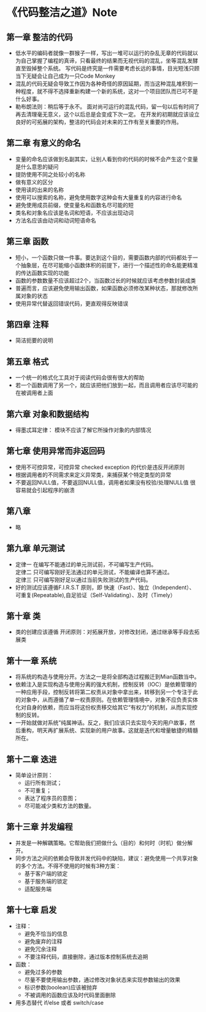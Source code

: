 # 《代码整洁之道》Note
## 第一章 整洁的代码
  * 低水平的编码者就像一群猴子一样，写出一堆可以运行的杂乱无章的代码就以为自己掌握了编程的真谛，只看最终的结果而无视代码的混乱，坐等混乱发酵直至毁掉整个系统。 写代码是终究是一件需要考虑长远的事情，目光短浅只顾当下无疑会让自己成为一只Code Monkey
  * 混乱的代码无疑会导致工作因为各种奇怪的原因延期，而当这种混乱堆积到一种程度，就不得不选择重新构建一个新的系统，这对一个项目团队而已可不是什么好事。
  * 勒布朗法则：稍后等于永不。  面对尚可运行的混乱代码，留一句以后有时间了再去清理毫无意义，这个以后总是会变成下次一定。 在开发的初期就应该设立良好的可拓展的架构，整洁的代码会对未来的工作有至关重要的作用。
## 第二章 有意义的命名
  * 变量的命名应该做到名副其实，让别人看到你的代码的时候不会产生这个变量是什么意思的疑问
  * 提防使用不同之处较小的名称
  * 做有意义的区分
  * 使用读的出来的名称
  * 使用可以搜索的名称，避免使用数字这种会有大量重复的内容进行命名
  * 避免使用成员前缀，使变量名和函数名尽可能的短
  * 类名和对象名应该是名词和短语，不应该出现动词
  * 方法名应该由动词和动词短语命名
## 第三章 函数 
* 短小，一个函数只做一件事。要达到这个目的，需要函数内部的代码都处于一个抽象层，在尽可能缩小函数体积的前提下，进行一个描述性的命名能更精准的传达函数实现的功能
* 函数的参数数量不应该超过2个，当函数过长的时候就应该考虑参数封装成类
* 普遍而言，应该避免使用输出函数，如果函数必须修改某种状态，那就修改所属对象的状态
* 使用异常代替返回错误代码，更直观得反映错误
## 第四章 注释
* 简洁扼要的说明
## 第五章 格式
* 一个统一的格式化工具对于阅读代码会很有很大的帮助
* 若一个函数调用了另一个，就应该把他们放到一起，而且调用者应该尽可能的在被调用者上面
## 第六章 对象和数据结构
* 得墨忒耳定律： 模块不应该了解它所操作对象的内部情况
## 第七章 使用异常而非返回码
* 使用不可控异常，可控异常 checked exception 的代价是违反开闭原则
* 根据调用者的不同需求来定义异常类，来捕获某个特定类型的异常
* 不要返回NULL值，不要返回NULL值，调用者如果没有校验/处理NULL值 很容易就会引起程序的崩溃
## 第八章
* 略
## 第九章 单元测试
*  定律一 在编写不能通过的单元测试前，不可编写生产代码。<br>
定律二 只可编写刚好无法通过的单元测试，不能编译也算不通过。<br>
定律三 只可编写刚好足以通过当前失败测试的生产代码。<br>
* 好的测试应该遵循F.I.R.S.T 原则，即 快速（Fast）、独立（Independent）、可重复(Repeatable),自足验证（Self-Validating）、及时（Timely）
## 第十章 类
* 类的创建应该遵循 开闭原则：对拓展开放，对修改封闭，通过继承等手段去拓展类<br>
## 第十一章 系统
* 将系统的构造与使用分开。方法之一是将全部构造过程搬迁到Mian函数当中。
* 依赖注入是实现构造与使用分离的强大机制，控制反转（IOC）是依赖管理的一种应用手段，控制反转将第二权责从对象中拿出来，转移到另一个专注于此的对象中，从而遵循了单一权责原则。在依赖管理情境中，对象不应负责实体化对自身的依赖，而应当将这份权责移交给其它“有权力”的机制，从而实现控制的反转。
* 一开始就做对系统”纯属神话。反之，我们应该只去实现今天的用户故事，然后重构，明天再扩展系统、实现新的用户故事。这就是迭代和增量敏捷的精髓所在。
## 第十二章 迭进
* 简单设计原则：<br>
   - 运行所有测试；
   - 不可重复；
   - 表达了程序员的意图；
   - 尽可能减少类和方法的数量。
## 第十三章 并发编程
* 并发是一种解耦策略。它帮助我们把做什么（目的）和何时（时机）做分解开。
* 同步方法之间的依赖会导致并发代码中的缺陷，建议：避免使用一个共享对象的多个方法。不得不使用的时候有3种方案：<br>
  - 基于客户端的锁定
  - 基于服务端的锁定
  - 适配服务端
## 第十七章 启发
* 注释：<br>
   - 避免不恰当的信息
   - 避免废弃的注释
   - 避免冗余注释
   - 不要注释代码，直接删除，通过版本控制系统去追朔<br>
* 函数：<br>
   - 避免过多的参数
   - 尽量不要使用输出参数，通过修改对象状态来实现参数输出的效果
   - 标识参数(boolean)应该被抛弃
   - 不被调用的函数应该及时代码里面删除
* 用多态替代 if/else 或者 switch/case